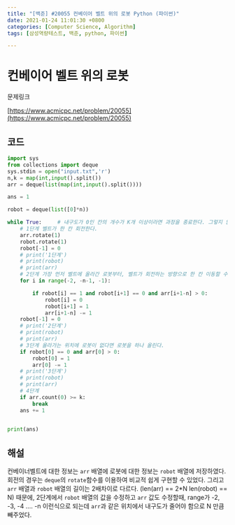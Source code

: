 ```yaml
---
title: "[백준] #20055 컨베이어 벨트 위의 로봇 Python (파이썬)"
date: 2021-01-24 11:01:30 +0800
categories: [Computer Science, Algorithm]
tags: [삼성역량테스트, 백준, python, 파이썬]  

---
```


# 컨베이어 벨트 위의 로봇 

문제링크

[https://www.acmicpc.net/problem/20055](https://www.acmicpc.net/problem/20055)

## 코드

```python
import sys
from collections import deque
sys.stdin = open("input.txt",'r')
n,k = map(int,input().split())
arr = deque(list(map(int,input().split())))

ans = 1

robot = deque(list([0]*n))

while True:     # 내구도가 0인 칸의 개수가 K개 이상이라면 과정을 종료한다. 그렇지 않다면 1번으로 돌아간다.
    # 1단계 벨트가 한 칸 회전한다.
    arr.rotate(1)
    robot.rotate(1)
    robot[-1] = 0
    # print('1단계')
    # print(robot)
    # print(arr)
    # 2단계 가장 먼저 벨트에 올라간 로봇부터, 벨트가 회전하는 방향으로 한 칸 이동할 수 있다면 이동한다. 만약 이동할 수 없다면 가만히 있는다.
    for i in range(-2, -n-1, -1):

        if robot[i] == 1 and robot[i+1] == 0 and arr[i+1-n] > 0:
            robot[i] = 0
            robot[i+1] = 1
            arr[i+1-n] -= 1
    robot[-1] = 0
    # print('2단계')
    # print(robot)
    # print(arr)
    # 3단계 올라가는 위치에 로봇이 없다면 로봇을 하나 올린다.
    if robot[0] == 0 and arr[0] > 0:
        robot[0] = 1 
        arr[0] -= 1
    # print('3단계')
    # print(robot)
    # print(arr)
    # 4단계
    if arr.count(0) >= k:
        break
    ans += 1
    

print(ans)
```

## 해설

컨베이너벨트에 대한 정보는 `arr` 배열에 로봇에 대한 정보는 `robot` 배열에 저장하였다. 회전의 경우는 `deque`의 `rotate`함수를 이용하여 비교적 쉽게 구현할 수 있었다. 그리고 `arr` 배열과 `robot` 배열의 길이는 2배차이로 다르다. (len(arr) == 2*N len(robot) == N) 때문에, 2단계에서  `robot` 배열의 값을 수정하고 `arr` 값도 수정할때, range가 -2, -3, -4 .... -n 이런식으로 되는데 `arr`과 같은 위치에서 내구도가 줄어야 함으로 N 만큼 빼주었다.